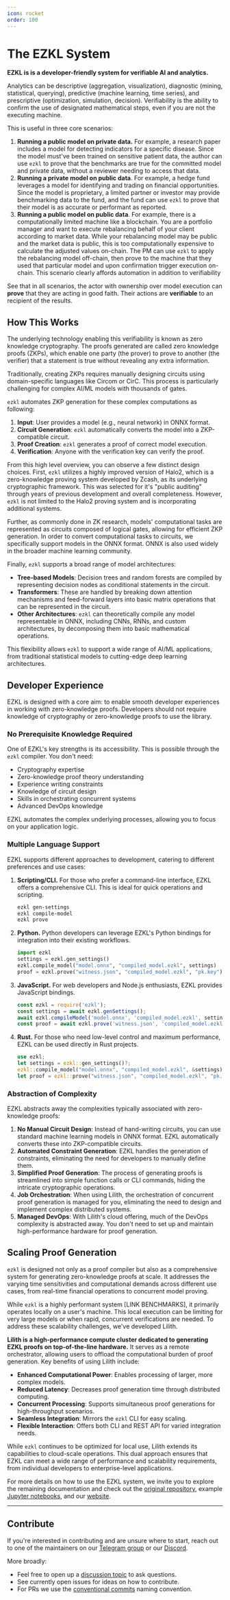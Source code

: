 ```yaml
---
icon: rocket
order: 100
---
```


# The EZKL System

**EZKL is is a developer-friendly system for verifiable AI and analytics.**

Analytics can be descriptive (aggregation, visualization), diagnostic (mining, statistical, querying), predictive (machine learning, time series), and prescriptive (optimization, simulation, decision). Verifiability is the ability to confirm the use of designated mathematical steps, even if you are not the executing machine.

This is useful in three core scenarios:

1. **Running a public model on private data.** For example, a research paper includes a model for detecting indicators for a specific disease. Since the model must've been trained on sensitive patient data, the author can use `ezkl` to prove that the benchmarks are true for the committed model and private data, without a reviewer needing to access that data.
2. **Running a private model on public data**. For example, a hedge fund leverages a model for identifying and trading on financial opportunities. Since the model is proprietary, a limited partner or investor may provide benchmarking data to the fund, and the fund can use `ezkl` to prove that their model is as accurate or performant as reported.
3. **Running a public model on public data**. For example, there is a computationally limited machine like a blockchain. You are a portfolio manager and want to execute rebalancing behalf of your client according to market data. While your rebalancing model may be public and the market data is public, this is too computationally expensive to calculate the adjusted values on-chain. The PM can use `ezkl` to apply the rebalancing model off-chain, then prove to the machine that they used that particular model and upon confirmation trigger execution on-chain. This scenario clearly affords automation in addition to verifiability

See that in all scenarios, the actor with ownership over model execution can **prove** that they are acting in good faith. Their actions are **verifiable** to an recipient of the results.

## How This Works

The underlying technology enabling this verifiability is known as zero knowledge cryptography. The proofs generated are called zero knowledge proofs (ZKPs), which enable one party (the prover) to prove to another (the verifier) that a statement is true without revealing any extra information.

Traditionally, creating ZKPs requires manually designing circuits using domain-specific languages like Circom or CirC. This process is particularly challenging for complex AI/ML models with thousands of gates.

`ezkl` automates ZKP generation for these complex computations as following:

1. **Input**: User provides a model (e.g., neural network) in ONNX format.
2. **Circuit Generation**: `ezkl` automatically converts the model into a ZKP-compatible circuit.
3. **Proof Creation**: `ezkl` generates a proof of correct model execution.
4. **Verification**: Anyone with the verification key can verify the proof.

From this high level overview, you can observe a few distinct design choices. First, `ezkl` utilizes a highly improved version of Halo2, which is a zero-knowledge proving system developed by Zcash, as its underlying cryptographic framework. This was selected for it's "public auditing" through years of previous development and overall completeness. However, `ezkl` is not limited to the Halo2 proving system and is incorporating additional systems.

Further, as commonly done in ZK research, models' computational tasks are represented as circuits composed of logical gates, allowing for efficient ZKP generation. In order to convert computational tasks to circuits, we specifically support models in the ONNX format. ONNX is also used widely in the broader machine learning community.

Finally, `ezkl` supports a broad range of model architectures:

- **Tree-based Models**: Decision trees and random forests are compiled by representing decision nodes as conditional statements in the circuit.
- **Transformers**: These are handled by breaking down attention mechanisms and feed-forward layers into basic matrix operations that can be represented in the circuit.
- **Other Architectures**: `ezkl` can theoretically compile any model representable in ONNX, including CNNs, RNNs, and custom architectures, by decomposing them into basic mathematical operations.

This flexibility allows `ezkl` to support a wide range of AI/ML applications, from traditional statistical models to cutting-edge deep learning architectures.

## Developer Experience

EZKL is designed with a core aim: to enable smooth developer experiences in working with zero-knowledge proofs. Developers should not require knowledge of cryptography or zero-knowledge proofs to use the library. 

### No Prerequisite Knowledge Required

One of EZKL's key strengths is its accessibility. This is possible through the `ezkl` compiler. You don't need:

- Cryptography expertise
- Zero-knowledge proof theory understanding
- Experience writing constraints
- Knowledge of circuit design
- Skills in orchestrating concurrent systems
- Advanced DevOps knowledge

EZKL automates the complex underlying processes, allowing you to focus on your application logic.

### Multiple Language Support

EZKL supports different approaches to development, catering to different preferences and use cases:

1. **Scripting/CLI.** For those who prefer a command-line interface, EZKL offers a comprehensive CLI. This is ideal for quick operations and scripting.
    
    ```bash
    ezkl gen-settings
    ezkl compile-model
    ezkl prove
    ```
    
2. **Python.** Python developers can leverage EZKL's Python bindings for integration into their existing workflows.
    
    ```python
    import ezkl
    settings = ezkl.gen_settings()
    ezkl.compile_model("model.onnx", "compiled_model.ezkl", settings)
    proof = ezkl.prove("witness.json", "compiled_model.ezkl", "pk.key")
    ```
    
3. **JavaScript.** For web developers and Node.js enthusiasts, EZKL provides JavaScript bindings.
    
    ```jsx
    const ezkl = require('ezkl');
    const settings = await ezkl.genSettings();
    await ezkl.compileModel('model.onnx', 'compiled_model.ezkl', settings);
    const proof = await ezkl.prove('witness.json', 'compiled_model.ezkl', 'pk.key');
    ```
    
4. **Rust.** For those who need low-level control and maximum performance, EZKL can be used directly in Rust projects.
    
    ```rust
    use ezkl;
    let settings = ezkl::gen_settings()?;
    ezkl::compile_model("model.onnx", "compiled_model.ezkl", &settings)?;
    let proof = ezkl::prove("witness.json", "compiled_model.ezkl", "pk.key")?;
    ```

### Abstraction of Complexity

EZKL abstracts away the complexities typically associated with zero-knowledge proofs:

1. **No Manual Circuit Design**: Instead of hand-writing circuits, you can use standard machine learning models in ONNX format. EZKL automatically converts these into ZKP-compatible circuits.
2. **Automated Constraint Generation**: EZKL handles the generation of constraints, eliminating the need for developers to manually define them.
3. **Simplified Proof Generation**: The process of generating proofs is streamlined into simple function calls or CLI commands, hiding the intricate cryptographic operations.
4. **Job Orchestration**: When using Lilith, the orchestration of concurrent proof generation is managed for you, eliminating the need to design and implement complex distributed systems.
5. **Managed DevOps**: With Lilith's cloud offering, much of the DevOps complexity is abstracted away. You don't need to set up and maintain high-performance hardware for proof generation.

## Scaling Proof Generation

`ezkl` is designed not only as a proof compiler but also as a comprehensive system for generating zero-knowledge proofs at scale. It addresses the varying time sensitivities and computational demands across different use cases, from real-time financial operations to concurrent model proving.

While `ezkl` is a highly performant system [LINK BENCHMARKS], it primarily operates locally on a user's machine. This local execution can be limiting for very large models or when rapid, concurrent verifications are needed. To address these scalability challenges, we've developed Lilith.

**Lilith is a high-performance compute cluster dedicated to generating EZKL proofs on top-of-the-line hardware.** It serves as a remote orchestrator, allowing users to offload the computational burden of proof generation. Key benefits of using Lilith include:

- **Enhanced Computational Power**: Enables processing of larger, more complex models.
- **Reduced Latency**: Decreases proof generation time through distributed computing.
- **Concurrent Processing**: Supports simultaneous proof generations for high-throughput scenarios.
- **Seamless Integration**: Mirrors the `ezkl` CLI for easy scaling.
- **Flexible Interaction**: Offers both CLI and REST API for varied integration needs.

While `ezkl` continues to be optimized for local use, Lilith extends its capabilities to cloud-scale operations. This dual approach ensures that EZKL can meet a wide range of performance and scalability requirements, from individual developers to enterprise-level applications.

For more details on how to use the EZKL system, we invite you to explore the remaining documentation and check out the <a href="https://github.com/zkonduit/ezkl" target="_blank">original repository</a>, example <a href="https://github.com/zkonduit/ezkl/blob/main/examples/notebooks/" target="_blank">Jupyter notebooks</a>, and our <a href="https://www.ezkl.xyz">website</a>.

----------------------

## Contribute

If you're interested in contributing and are unsure where to start, reach out to one of the maintainers on our [Telegram group](https://t.me/+QRzaRvTPIthlYWMx) or our [Discord](https://discord.gg/mqgdwdSgzA).

More broadly:

- Feel free to open up a [discussion topic](https://github.com/zkonduit/ezkl/discussions) to ask questions.
- See currently open issues for ideas on how to contribute.
- For PRs we use the [conventional commits](https://www.conventionalcommits.org/en/v1.0.0/) naming convention.
